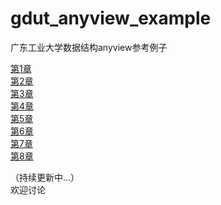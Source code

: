 # gdut_anyview_example
广东工业大学数据结构anyview参考例子  

[第1章](../main/chapter1/README.md)   
[第2章](../main/chapter2/README.md)  
[第3章](../main/chapter3/README.md)  
[第4章](../main/chapter4/README.md)  
[第5章](../main/chapter5/README.md)  
[第6章](../main/chapter6/README.md)  
[第7章](../main/chapter7/README.md)  
[第8章](../main/chapter8/README.md)  

（持续更新中...）  
欢迎讨论
